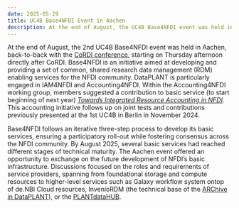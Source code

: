 ```yaml
---
date: 2025-05-29
title: UC4B Base4NFDI Event in Aachen
description: At the end of August, the UC4B Base4NFDI event was held in Aachen, back-to-back with the CoRDI conference ...
---
```

At the end of August, the 2nd UC4B Base4NFDI event was held in Aachen, back-to-back with the [CoRDI conference](https://www.nfdi.de/cordi-2025/), 
starting on Thursday afternoon directly after CoRDI. Base4NFDI is an initiative aimed at developing and providing a set of common, shared 
research data management (RDM) enabling services for the NFDI community. DataPLANT is particularly engaged in IAM4NFDI and Accounting4NFDI. 
Within the Accounting4NFDI working group, members suggested a contribution to basic service (to start beginning of next year)
[*Towards Integrated Resource Accounting in NFDI*](https://doi.org/10.5281/zenodo.16736160). This accounting initiative follows up on joint 
tests and contributions previously presented at the 1st UC4B in Berlin in November 2024.  

Base4NFDI follows an iterative three-step process to develop its basic services, ensuring a participatory roll-out while fostering consensus 
across the NFDI community. By August 2025, several basic services had reached different stages of technical maturity. The Aachen event offered 
an opportunity to exchange on the future development of NFDI’s basic infrastructure. Discussions focused on the roles and requirements of 
service providers, spanning from foundational storage and compute resources to higher-level services such as Galaxy workflow system ontop
of de.NBI Cloud resources, InvenioRDM (the technical base of the [ARChive in DataPLANT](https://archive.nfdi4plants.org/)), or the 
[PLANTdataHUB](https://git.nfdi4plants.org/explore).  
